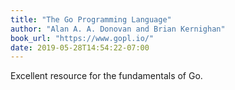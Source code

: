 ```yaml
---
title: "The Go Programming Language"
author: "Alan A. A. Donovan and Brian Kernighan"
book_url: "https://www.gopl.io/"
date: 2019-05-28T14:54:22-07:00
---
```


Excellent resource for the fundamentals of Go.

